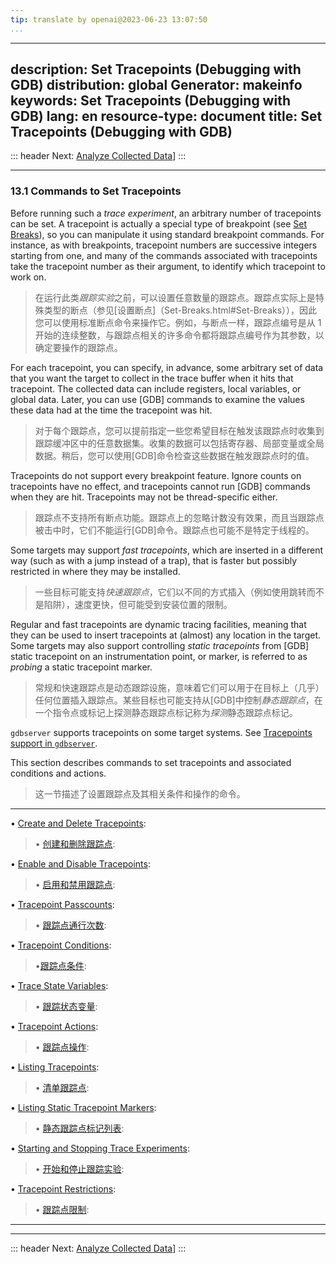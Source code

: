 ```yaml
---
tip: translate by openai@2023-06-23 13:07:50
...
```

---
description: Set Tracepoints (Debugging with GDB)
distribution: global
Generator: makeinfo
keywords: Set Tracepoints (Debugging with GDB)
lang: en
resource-type: document
title: Set Tracepoints (Debugging with GDB)
-------------------------------------------

::: header
Next: [Analyze Collected Data](Analyze-Collected-Data.html#Analyze-Collected-Data)]
:::

---

### 13.1 Commands to Set Tracepoints

Before running such a *trace experiment*, an arbitrary number of tracepoints can be set. A tracepoint is actually a special type of breakpoint (see [Set Breaks](Set-Breaks.html#Set-Breaks)), so you can manipulate it using standard breakpoint commands. For instance, as with breakpoints, tracepoint numbers are successive integers starting from one, and many of the commands associated with tracepoints take the tracepoint number as their argument, to identify which tracepoint to work on.

> 在运行此类*跟踪实验*之前，可以设置任意数量的跟踪点。跟踪点实际上是特殊类型的断点（参见[设置断点]（Set-Breaks.html#Set-Breaks）），因此您可以使用标准断点命令来操作它。例如，与断点一样，跟踪点编号是从 1 开始的连续整数，与跟踪点相关的许多命令都将跟踪点编号作为其参数，以确定要操作的跟踪点。

For each tracepoint, you can specify, in advance, some arbitrary set of data that you want the target to collect in the trace buffer when it hits that tracepoint. The collected data can include registers, local variables, or global data. Later, you can use [GDB] commands to examine the values these data had at the time the tracepoint was hit.

> 对于每个跟踪点，您可以提前指定一些您希望目标在触发该跟踪点时收集到跟踪缓冲区中的任意数据集。收集的数据可以包括寄存器、局部变量或全局数据。稍后，您可以使用[GDB]命令检查这些数据在触发跟踪点时的值。

Tracepoints do not support every breakpoint feature. Ignore counts on tracepoints have no effect, and tracepoints cannot run [GDB] commands when they are hit. Tracepoints may not be thread-specific either.

> 跟踪点不支持所有断点功能。跟踪点上的忽略计数没有效果，而且当跟踪点被击中时，它们不能运行[GDB]命令。跟踪点也可能不是特定于线程的。

Some targets may support *fast tracepoints*, which are inserted in a different way (such as with a jump instead of a trap), that is faster but possibly restricted in where they may be installed.

> 一些目标可能支持*快速跟踪点*，它们以不同的方式插入（例如使用跳转而不是陷阱），速度更快，但可能受到安装位置的限制。

Regular and fast tracepoints are dynamic tracing facilities, meaning that they can be used to insert tracepoints at (almost) any location in the target. Some targets may also support controlling *static tracepoints* from [GDB] static tracepoint on an instrumentation point, or marker, is referred to as *probing* a static tracepoint marker.

> 常规和快速跟踪点是动态跟踪设施，意味着它们可以用于在目标上（几乎）任何位置插入跟踪点。某些目标也可能支持从[GDB]中控制*静态跟踪点*，在一个指令点或标记上探测静态跟踪点标记称为*探测*静态跟踪点标记。

`gdbserver` supports tracepoints on some target systems. See [Tracepoints support in `gdbserver`](Server.html#Server).

This section describes commands to set tracepoints and associated conditions and actions.

> 这一节描述了设置跟踪点及其相关条件和操作的命令。

---

• [Create and Delete Tracepoints](Create-and-Delete-Tracepoints.html#Create-and-Delete-Tracepoints):                                   

> • [创建和删除跟踪点](Create-and-Delete-Tracepoints.html#Create-and-Delete-Tracepoints):

• [Enable and Disable Tracepoints](Enable-and-Disable-Tracepoints.html#Enable-and-Disable-Tracepoints):                                

> • [启用和禁用跟踪点](Enable-and-Disable-Tracepoints.html#Enable-and-Disable-Tracepoints):

• [Tracepoint Passcounts](Tracepoint-Passcounts.html#Tracepoint-Passcounts):                                                           

> • [跟踪点通行次数](Tracepoint-Passcounts.html#Tracepoint-Passcounts):

• [Tracepoint Conditions](Tracepoint-Conditions.html#Tracepoint-Conditions):                                                           

> •[跟踪点条件](Tracepoint-Conditions.html#Tracepoint-Conditions):

• [Trace State Variables](Trace-State-Variables.html#Trace-State-Variables):                                                           

> • [跟踪状态变量](Trace-State-Variables.html#Trace-State-Variables):

• [Tracepoint Actions](Tracepoint-Actions.html#Tracepoint-Actions):                                                                    

> • [跟踪点操作](Tracepoint-Actions.html#Tracepoint-Actions):

• [Listing Tracepoints](Listing-Tracepoints.html#Listing-Tracepoints):                                                                 

> • [清单跟踪点](Listing-Tracepoints.html#Listing-Tracepoints):

• [Listing Static Tracepoint Markers](Listing-Static-Tracepoint-Markers.html#Listing-Static-Tracepoint-Markers):                       

> • [静态跟踪点标记列表](Listing-Static-Tracepoint-Markers.html#Listing-Static-Tracepoint-Markers):

• [Starting and Stopping Trace Experiments](Starting-and-Stopping-Trace-Experiments.html#Starting-and-Stopping-Trace-Experiments):     

> • [开始和停止跟踪实验](Starting-and-Stopping-Trace-Experiments.html#Starting-and-Stopping-Trace-Experiments):

• [Tracepoint Restrictions](Tracepoint-Restrictions.html#Tracepoint-Restrictions):                                                                    

> • [跟踪点限制](Tracepoint-Restrictions.html#Tracepoint-Restrictions):

---

---

::: header
Next: [Analyze Collected Data](Analyze-Collected-Data.html#Analyze-Collected-Data)]
:::
